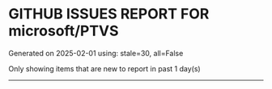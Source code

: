 
# GITHUB ISSUES REPORT FOR microsoft/PTVS


Generated on 2025-02-01 using: stale=30, all=False


Only showing items that are new to report in past 1 day(s)


---




















